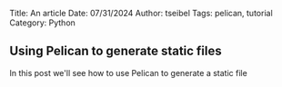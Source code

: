 Title: An article
Date: 07/31/2024
Author: tseibel
Tags: pelican, tutorial
Category: Python

## Using Pelican to generate static files
In this post we'll see how to use Pelican to generate a static file